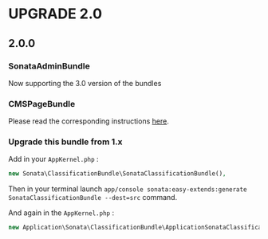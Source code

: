 UPGRADE 2.0
===========

## 2.0.0

### SonataAdminBundle

Now supporting the 3.0 version of the bundles

### CMSPageBundle

Please read the corresponding instructions [here](https://github.com/Th3Mouk/CMSPageBundle/blob/master/UPGRADE-2.0.md).

### Upgrade this bundle from 1.x

Add in your `AppKernel.php` :

```php
new Sonata\ClassificationBundle\SonataClassificationBundle(),
```

Then in your terminal launch `app/console sonata:easy-extends:generate SonataClassificationBundle --dest=src` command.

And again in the `AppKernel.php` :

```php
new Application\Sonata\ClassificationBundle\ApplicationSonataClassificationBundle(),
```
